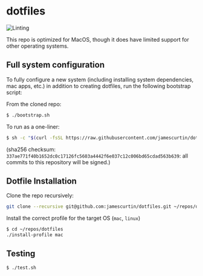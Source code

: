 # dotfiles

![Linting](https://github.com/jamescurtin/dotfiles/workflows/Linting/badge.svg)

This repo is optimized for MacOS, though it does have limited support for other operating systems.

## Full system configuration

To fully configure a new system (including installing system dependencies, mac apps, etc.)
in addition to creating dotfiles, run the following bootstrap script:

From the cloned repo:
```bash
$ ./bootstrap.sh
```

To run as a one-liner:
```bash
$ sh -c "$(curl -fsSL https://raw.githubusercontent.com/jamescurtin/dotfiles/master/bootstrap/bootstrap.sh)"
```
(sha256 checksum: `337ae771f40b1652dc0c17126fc5603a4442f6e037c12c006bd65cdad563b639`: all commits to this repository will be signed.)


## Dotfile Installation

Clone the repo recursively:

```bash
git clone --recursive git@github.com:jamescurtin/dotfiles.git ~/repos/dotfiles
```

Install the correct profile for the target OS (`mac`, `linux`)

```bash
$ cd ~/repos/dotfiles
./install-profile mac
```

## Testing

```bash
$ ./test.sh
```
